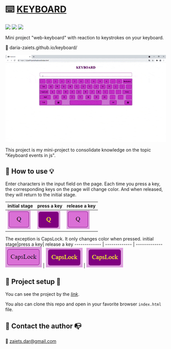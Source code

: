# :keyboard: [KEYBOARD](daria-zaiets.github.io/keyboard/)
![](https://img.shields.io/badge/HTML5-E34F26?style=for-the-badge&logo=html5&logoColor=white)
![](https://img.shields.io/badge/CSS3-1572B6?style=for-the-badge&logo=css3&logoColor=white)
![](https://img.shields.io/badge/JavaScript-323330?style=for-the-badge&logo=javascript&logoColor=F7DF1E)

Mini project "web-keyboard" with reaction to keystrokes on your keyboard.

:link:  daria-zaiets.github.io/keyboard/ 

![demo-gif](img/keyboard.gif)

This project is my mini-project to consolidate knowledge on the topic "Keyboard events in js".

## :electric_plug:  **How to use** :bulb:
Enter characters in the input field on the page. Each time you press a key, the corresponding keys on the page will change color. And when released, they will return to the initial stage.

initial stage|press a key| release a key
------------- | ------------- | ------------- 
![key](img/q-key.PNG) | ![key](img/q-key-active.PNG) | ![key](img/q-key.PNG)  

The exception is CapsLock. It only changes color when pressed.
initial stage|press a key| release a key
------------- | ------------- | ------------- 
![key](img/capslock.PNG) | ![key](img/capslock-active.PNG) | ![key](img/capslock-active.PNG)
## :wrench: **Project setup** :hammer:  

You can see the project by the *[link](daria-zaiets.github.io/keyboard/)*.

You also can clone this repo and open in your favorite browser `index.html` file.

## :love_letter: Contact the author :mailbox_with_no_mail:
:email: zaiets.dar@gmail.com